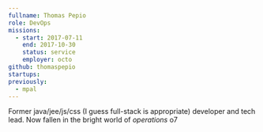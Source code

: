 ```yaml
---
fullname: Thomas Pepio
role: DevOps
missions:
  - start: 2017-07-11
    end: 2017-10-30
    status: service
    employer: octo
github: thomaspepio
startups:
previously:
  - mpal
---
```


Former java/jee/js/css (I guess full-stack is appropriate) developer and tech lead.
Now fallen in the bright world of *operations* o7
